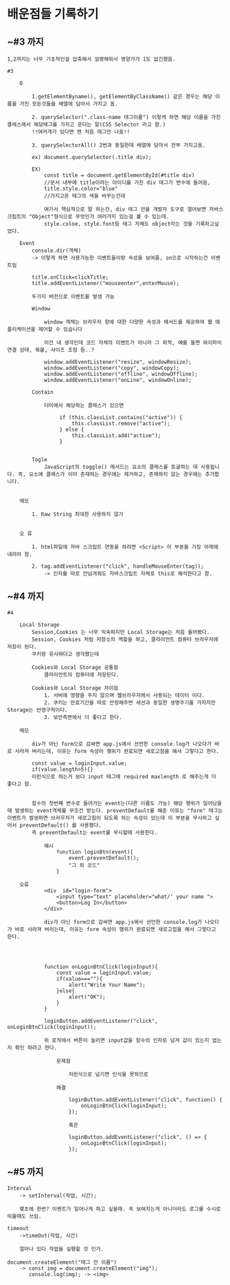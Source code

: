 <h1>배운점들 기록하기</h1>


<h2>~#3 까지</h2>

    1,2까지는 너무 기초적인걸 압축해서 설명해줘서 영양가가 1도 없긴했음.

    #3

        O

            1.getElementByname(), getElementByClassName() 같은 경우는 해당 이름을 가진 모든것들을 배열에 담아서 가지고 옴.

            2. querySelector(".class-name 태그이름") 이렇게 하면 해당 이름을 가진 클레스에서 해당태그를 가지고 온다는 말(CSS Selector 라고 함.)
            !!여러개가 있다면 맨 처음 태그만 나옴!!

            3. querySelectorAll() 2번과 동일한데 배열에 담아서 전부 가지고옴.
            
            ex) document.querySelector(.title div);

            EX)
                const title = document.getElementById(#title div)
                //문서 내부에 title이라는 아이디를 가진 div 태그가 변수에 들어옴,
                title.style.color="blue"
                //가지고온 태그의 색을 바꾸는건데

                여기서 핵심적으로 말 하는건, div 태그 안을 개발자 도구로 열어보면 자바스크립트의 "Object"형식으로 무엇인가 여러가지 있는걸 볼 수 있는데.
                style.coloe, style.font등 태그 자체도 object라는 것을 기록하고싶었다.
        
        Event
            console.dir(객체)
            -> 이렇게 하면 사용가능한 이벤트들이랑 속성을 보여줌, on으로 시작하는건 이벤트임

            title.onClick=clickTitle;
            title.addEventListener("mouseenter",enterMouse);

            두가지 버전으로 이벤트를 발생 가능

            Window

                window 객체는 브라우저 창에 대한 다양한 속성과 메서드를 제공하여 웹 애플리케이션을 제어할 수 있습니다

                이건 내 생각인데 코드 자체의 이벤트가 아니라 그 외적, 예를 들면 와이파이 연결 상태, 복붙, 사이즈 조정 등..?
            
                window.addEventListener("resize", windowResize);
                window.addEventListener("copy", windowCopy);
                window.addEventListener("offline", windowOffline);
                window.addEventListener("onLine", windowOnline);
            
            Contain

                더미에서 해당하는 클레스가 있으면

                     if (this.classList.contains("active")) {
                         this.classList.remove("active");
                     } else {
                         this.classList.add("active");
                     }


            Togle
                JavaScript의 toggle() 메서드는 요소의 클래스를 토글하는 데 사용됩니다. 즉, 요소에 클래스가 이미 존재하는 경우에는 제거하고, 존재하지 않는 경우에는 추가합니다.


        메모

            1. Raw String 최대한 사용하지 않기

            
        오 류

            1. html파일에 자바 스크립트 연동을 하려면 <Script> 이 부분을 가장 아래에 내려야 함.

            2. tag.addEventListener("click", handleMouseEnter(tag));
                -> 인자를 따로 안넘겨줘도 자바스크립트 자체로 this로 해석한다고 함.

<h2>~#4 까지</h2>

    #4

        Local Storage
            Session,Cookies 는 너무 익숙하지만 Local Storage는 처음 들어봤다.
            Session, Cookies 처럼 저장소의 역할을 하고, 클라이언트 컴퓨터 브라우저에 저장이 된다.
            쿠키랑 유사하다고 생각했는데

            Cookies와 Local Storage 공통점
                클라이언트의 컴퓨터에 저장된다.
            
            Cookies와 Local Storage 차이점
                1. 서버에 영향을 주지 않으며 웹브라우저에서 사용되는 데이터 이다.
                2. 쿠키는 만료기간을 따로 안정해주면 세션과 동일한 생명주기를 가지지만 Storage는 반영구적이다.
                3. 보안측면에서 더 좋다고 한다.

        메모

            div가 아닌 form으로 감싸면 app.js에서 선언한 console.log가 나오다가 바로 사라져 버리는데, 이유는 form 속성이 행위가 완료되면 새로고침을 해서 그렇다고 한다.

            const value = loginInput.value;
            if(value.length>5){}
            이런식으로 하는거 보다 input 태그에 required maxlength 로 해주는게 더 좋다고 함. 


            함수의 첫번째 변수로 들어가는 event는(다른 이름도 가능) 해당 행위가 일어났을때 발생하는 event객체를 무조건 받는다. preventDefault를 해준 이유는 "form" 태그는 이벤트가 발생하면 브라우저가 새로고침이 되도록 하는 속성이 있는데 이 부분을 무시하고 싶어서 preventDefault() 를 사용했다.
            즉 preventDefault는 event를 무시할때 사용한다.

                예시
                    function loginBtn(event){
                        event.preventDefault();
                        "그 외 코드"
                    }

        오류
                <div  id="login-form">
                    <input type="text" placeholder="what/' your name ">
                    <button>Log In</button>
                </div>

                div가 아닌 form으로 감싸면 app.js에서 선언한 console.log가 나오다가 바로 사라져 버리는데, 이유는 form 속성이 행위가 완료되면 새로고침을 해서 그렇다고 한다.




                function onLoginBtnClick(loginInput){
                    const value = loginInput.value;
                    if(value===""){
                        alert("Write Your Name");
                    }else{
                        alert("OK");
                    }
                }
                
                loginButton.addEventListener("click", onLoginBtnClick(loginInput));

                위 로직에서 버튼이 눌리면 input값을 함수의 인자로 넘겨 값이 있는지 없는지 확인 하려고 한다.

                    문제점
                        
                        저런식으로 넘기면 인식을 못하므로
                    
                    해결

                        loginButton.addEventListener("click", function() {
                            onLoginBtnClick(loginInput);
                        });

                        혹은

                        loginButton.addEventListener("click", () => {
                            onLoginBtnClick(loginInput);
                        });

                
<h2>~#5 까지</h2>

    Interval 
        -> setInterval(작업, 시간);
    
        몇초에 한번? 이벤트가 일어나게 하고 싶을때. 꼭 보여지는게 아니더라도 로그를 수시로 띄울때도 쓰임.
    
    timeout
        ->timeOut(작업, 시간)

        얼마나 있다 작업을 실행할 것 인가.

    document.createElement("태그 안 이름")
        -> const img = document.createElement("img");
           console.log(img); -> <img>
